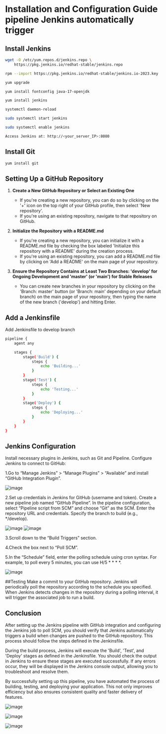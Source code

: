 # Installation and Configuration Guide pipeline Jenkins automatically trigger

## Install Jenkins

```bash
wget -O /etc/yum.repos.d/jenkins.repo \
    https://pkg.jenkins.io/redhat-stable/jenkins.repo

rpm --import https://pkg.jenkins.io/redhat-stable/jenkins.io-2023.key

yum upgrade

yum install fontconfig java-17-openjdk

yum install jenkins

systemctl daemon-reload

sudo systemctl start jenkins

sudo systemctl enable jenkins

Access Jenkins at: http://<your_server_IP>:8080
```
## Install Git
```bash
yum install git
```
## Setting Up a GitHub Repository 

1. **Create a New GitHub Repository or Select an Existing One**
   - If you're creating a new repository, you can do so by clicking on the '+' icon on the top right of your GitHub profile, then select 'New repository'.
   - If you're using an existing repository, navigate to that repository on GitHub.

2. **Initialize the Repository with a README.md**
   - If you're creating a new repository, you can initialize it with a README.md file by checking the box labeled 'Initialize this repository with a README' during the creation process.
   - If you're using an existing repository, you can add a README.md file by clicking on 'Add a README' on the main page of your repository.

3. **Ensure the Repository Contains at Least Two Branches: 'develop' for Ongoing Development and 'master' (or 'main') for Stable Releases**
   - You can create new branches in your repository by clicking on the 'Branch: master' button (or 'Branch: main' depending on your default branch) on the main page of your repository, then typing the name of the new branch ('develop') and hitting Enter.

## Add a Jenkinsfile 

Add Jenkinsfile to develop branch

```bash
pipeline {
    agent any

    stages {
        stage('Build') {
            steps {
                echo 'Building...'
            }
        }
        stage('Test') {
            steps {
                echo 'Testing...'
            }
        }
        stage('Deploy') {
            steps {
                echo 'Deploying...'
            }
        }
    }
}

```


## Jenkins Configuration

Install necessary plugins in Jenkins, such as Git and Pipeline. Configure Jenkins to connect to GitHub:

1.Go to “Manage Jenkins” > “Manage Plugins” > “Available” and install “GitHub Integration Plugin”.

![image](https://github.com/AbdElrahmanSaaad/Jenkins/assets/60901149/2475a73e-b75b-4488-9704-15a39a0b1107)

2.Set up credentials in Jenkins for GitHub (username and token).
Create a new pipeline job named “GitHub Pipeline”. In the pipeline configuration, select “Pipeline script from SCM” and choose “Git” as the SCM. Enter the repository URL and credentials. Specify the branch to build (e.g., */develop).

![image](https://github.com/AbdElrahmanSaaad/Jenkins/assets/60901149/b72e7c87-db84-4198-bfe5-12154a601c11)
![image](https://github.com/AbdElrahmanSaaad/Jenkins/assets/60901149/38535b94-9de7-4aaa-a112-5b5d557bd8b6)


3.Scroll down to the “Build Triggers” section.

4.Check the box next to “Poll SCM”.

5.In the “Schedule” field, enter the polling schedule using cron syntax. For example, 
to poll every 5 minutes, you can use H/5 * * * *.

![image](https://github.com/AbdElrahmanSaaad/Jenkins/assets/60901149/b60b5560-9c37-499a-b0e6-46db78e8dd45)

##Testing
Make a commit to your GitHub repository. Jenkins will periodically poll the repository according to the schedule you specified. When Jenkins detects changes in the repository during a polling interval, it will trigger the associated job to run a build.

## Conclusion

After setting up the Jenkins pipeline with GitHub integration and configuring the Jenkins job to poll SCM, you should verify that Jenkins automatically triggers a build when changes are pushed to the GitHub repository. This process should follow the steps defined in the Jenkinsfile.

During the build process, Jenkins will execute the 'Build', 'Test', and 'Deploy' stages as defined in the Jenkinsfile. You should check the output in Jenkins to ensure these stages are executed successfully. If any errors occur, they will be displayed in the Jenkins console output, allowing you to troubleshoot and resolve them.

By successfully setting up this pipeline, you have automated the process of building, testing, and deploying your application. This not only improves efficiency but also ensures consistent quality and faster delivery of features.

![image](https://github.com/AbdElrahmanSaaad/Jenkins/assets/60901149/4c74364a-1c35-4b48-9586-2a05057173e4)

![image](https://github.com/AbdElrahmanSaaad/Jenkins/assets/60901149/56d65d38-16f8-41b9-9e70-d4c4dec76a93)

![image](https://github.com/AbdElrahmanSaaad/Jenkins/assets/60901149/2c57b1e6-ec27-424c-9de5-ef1e1976b37f)
